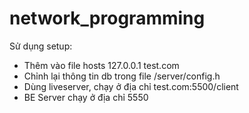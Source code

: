 # network_programming

Sử dụng setup:

- Thêm vào file hosts 127.0.0.1 test.com
- Chỉnh lại thông tin db trong file /server/config.h
- Dùng liveserver, chạy ở địa chỉ test.com:5500/client
- BE Server chạy ở địa chỉ 5550
